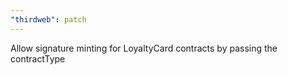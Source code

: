 ```yaml
---
"thirdweb": patch
---
```


Allow signature minting for LoyaltyCard contracts by passing the contractType

